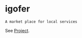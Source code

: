 # igofer

```
A market place for local services
```


See [Project](https://cli.vuejs.org/config/).
